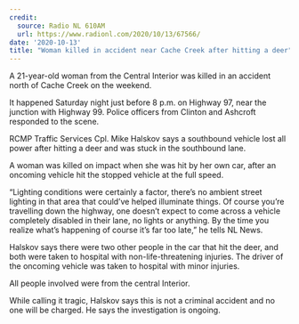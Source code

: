 ```yaml
---
credit:
  source: Radio NL 610AM
  url: https://www.radionl.com/2020/10/13/67566/
date: '2020-10-13'
title: "Woman killed in accident near Cache Creek after hitting a deer"
---
```

A 21-year-old woman from the Central Interior was killed in an accident north of Cache Creek on the weekend.

It happened Saturday night just before 8 p.m. on Highway 97, near the junction with Highway 99. Police officers from Clinton and Ashcroft responded to the scene.

RCMP Traffic Services Cpl. Mike Halskov says a southbound vehicle lost all power after hitting a deer and was stuck in the southbound lane.

A woman was killed on impact when she was hit by her own car, after an oncoming vehicle hit the stopped vehicle at the full speed.

“Lighting conditions were certainly a factor, there’s no ambient street lighting in that area that could’ve helped illuminate things. Of course you’re travelling down the highway, one doesn’t expect to come across a vehicle completely disabled in their lane, no lights or anything. By the time you realize what’s happening of course it’s far too late,” he tells NL News.

Halskov says there were two other people in the car that hit the deer, and both were taken to hospital with non-life-threatening injuries. The driver of the oncoming vehicle was taken to hospital with minor injuries.

All people involved were from the central Interior.

While calling it tragic, Halskov says this is not a criminal accident and no one will be charged. He says the investigation is ongoing.

